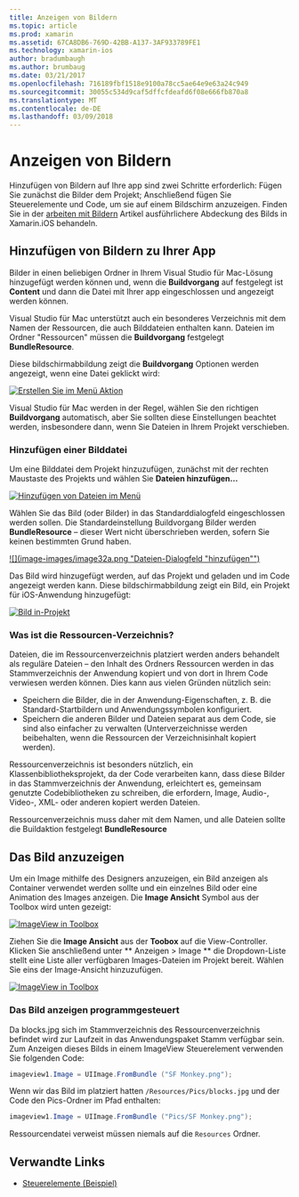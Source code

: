 ```yaml
---
title: Anzeigen von Bildern
ms.topic: article
ms.prod: xamarin
ms.assetid: 67CA8DB6-769D-42BB-A137-3AF933789FE1
ms.technology: xamarin-ios
author: bradumbaugh
ms.author: brumbaug
ms.date: 03/21/2017
ms.openlocfilehash: 716189fbf1518e9100a78cc5ae64e9e63a24c949
ms.sourcegitcommit: 30055c534d9caf5dffcfdeafd6f08e666fb870a8
ms.translationtype: MT
ms.contentlocale: de-DE
ms.lasthandoff: 03/09/2018
---
```

# <a name="displaying-images"></a>Anzeigen von Bildern

Hinzufügen von Bildern auf Ihre app sind zwei Schritte erforderlich: Fügen Sie zunächst die Bilder dem Projekt; Anschließend fügen Sie Steuerelemente und Code, um sie auf einem Bildschirm anzuzeigen. Finden Sie in der [arbeiten mit Bildern](~/ios/app-fundamentals/images-icons/index.md) Artikel ausführlichere Abdeckung des Bilds in Xamarin.iOS behandeln.

## <a name="adding-images-to-your-app"></a>Hinzufügen von Bildern zu Ihrer App

Bilder in einen beliebigen Ordner in Ihrem Visual Studio für Mac-Lösung hinzugefügt werden können und, wenn die **Buildvorgang** auf festgelegt ist **Content** und dann die Datei mit Ihrer app eingeschlossen und angezeigt werden können.

Visual Studio für Mac unterstützt auch ein besonderes Verzeichnis mit dem Namen der Ressourcen, die auch Bilddateien enthalten kann. Dateien im Ordner "Ressourcen" müssen die **Buildvorgang** festgelegt **BundleResource**.

Diese bildschirmabbildung zeigt die **Buildvorgang** Optionen werden angezeigt, wenn eine Datei geklickt wird:

 [![](image-images/image30a.png "Erstellen Sie im Menü Aktion")](image-images/image30a.png#lightbox)

Visual Studio für Mac werden in der Regel, wählen Sie den richtigen **Buildvorgang** automatisch, aber Sie sollten diese Einstellungen beachtet werden, insbesondere dann, wenn Sie Dateien in Ihrem Projekt verschieben.

### <a name="adding-an-image-file"></a>Hinzufügen einer Bilddatei

Um eine Bilddatei dem Projekt hinzuzufügen, zunächst mit der rechten Maustaste des Projekts und wählen Sie **Dateien hinzufügen...**

 [![](image-images/image31a.png "Hinzufügen von Dateien im Menü")](image-images/image31a.png#lightbox)

Wählen Sie das Bild (oder Bilder) in das Standarddialogfeld eingeschlossen werden sollen. Die Standardeinstellung Buildvorgang Bilder werden **BundleResource** – dieser Wert nicht überschrieben werden, sofern Sie keinen bestimmten Grund haben.

 [![](image-images/image32a.png "Dateien-Dialogfeld "hinzufügen"")](image-images/image32a.png#lightbox)

Das Bild wird hinzugefügt werden, auf das Projekt und geladen und im Code angezeigt werden kann. Diese bildschirmabbildung zeigt ein Bild, ein Projekt für iOS-Anwendung hinzugefügt:

 [![](image-images/image33a.png "Bild in-Projekt")](image-images/image33a.png#lightbox)

### <a name="what-is-the-resources-directory"></a>Was ist die Ressourcen-Verzeichnis?

Dateien, die im Ressourcenverzeichnis platziert werden anders behandelt als reguläre Dateien – den Inhalt des Ordners Ressourcen werden in das Stammverzeichnis der Anwendung kopiert und von dort in Ihrem Code verwiesen werden können. Dies kann aus vielen Gründen nützlich sein:

-  Speichern die Bilder, die in der Anwendung-Eigenschaften, z. B. die Standard-Startbildern und Anwendungssymbolen konfiguriert.
-  Speichern die anderen Bilder und Dateien separat aus dem Code, sie sind also einfacher zu verwalten (Unterverzeichnisse werden beibehalten, wenn die Ressourcen der Verzeichnisinhalt kopiert werden).


Ressourcenverzeichnis ist besonders nützlich, ein Klassenbibliotheksprojekt, da der Code verarbeiten kann, dass diese Bilder in das Stammverzeichnis der Anwendung, erleichtert es, gemeinsam genutzte Codebibliotheken zu schreiben, die erfordern, Image, Audio-, Video-, XML- oder anderen kopiert werden Dateien.



Ressourcenverzeichnis muss daher mit dem Namen, und alle Dateien sollte die Buildaktion festgelegt **BundleResource**

## <a name="displaying-the-image"></a>Das Bild anzuzeigen

Um ein Image mithilfe des Designers anzuzeigen, ein Bild anzeigen als Container verwendet werden sollte und ein einzelnes Bild oder eine Animation des Images anzeigen. Die **Image Ansicht** Symbol aus der Toolbox wird unten gezeigt:

 [![](image-images/image35a.png "ImageView in Toolbox")](image-images/image35.png#lightbox)

Ziehen Sie die **Image Ansicht** aus der **Toobox** auf die View-Controller. Klicken Sie anschließend unter ** Anzeigen > Image ** die Dropdown-Liste stellt eine Liste aller verfügbaren Images-Dateien im Projekt bereit. Wählen Sie eins der Image-Ansicht hinzuzufügen.

 [![](image-images/image36a.png "ImageView in Toolbox")](image-images/image36.png#lightbox)

### <a name="displaying-the-image-programmatically"></a>Das Bild anzeigen programmgesteuert

Da blocks.jpg sich im Stammverzeichnis des Ressourcenverzeichnis befindet wird zur Laufzeit in das Anwendungspaket Stamm verfügbar sein. Zum Anzeigen dieses Bilds in einem ImageView Steuerelement verwenden Sie folgenden Code:

```csharp
imageview1.Image = UIImage.FromBundle ("SF Monkey.png");
```

Wenn wir das Bild im platziert hatten `/Resources/Pics/blocks.jpg` und der Code den Pics-Ordner im Pfad enthalten:

```csharp
imageview1.Image = UIImage.FromBundle ("Pics/SF Monkey.png");
```

Ressourcendatei verweist müssen niemals auf die `Resources` Ordner.


## <a name="related-links"></a>Verwandte Links

- [Steuerelemente (Beispiel)](https://developer.xamarin.com/samples/Controls/)
